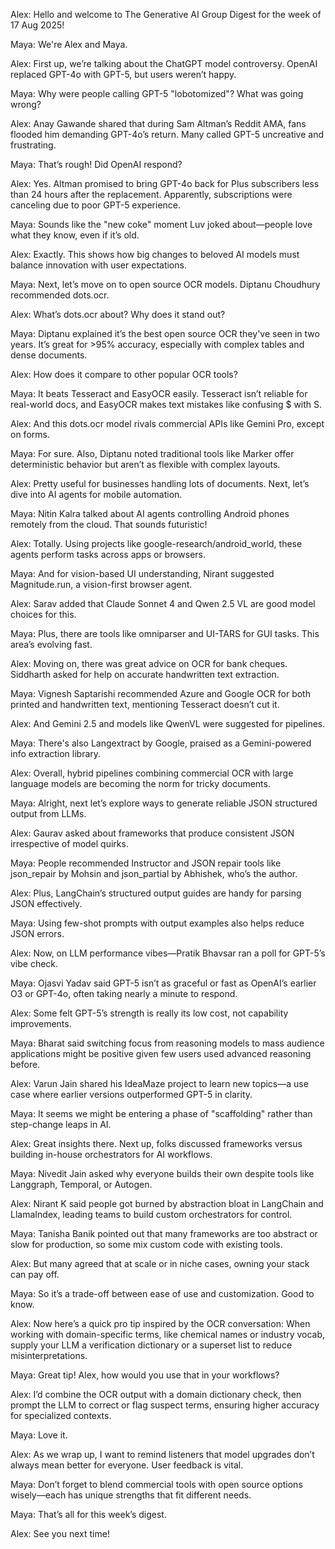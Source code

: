 Alex: Hello and welcome to The Generative AI Group Digest for the week of 17 Aug 2025!

Maya: We're Alex and Maya.

Alex: First up, we’re talking about the ChatGPT model controversy. OpenAI replaced GPT-4o with GPT-5, but users weren’t happy.

Maya: Why were people calling GPT-5 "lobotomized"? What was going wrong?

Alex: Anay Gawande shared that during Sam Altman’s Reddit AMA, fans flooded him demanding GPT-4o’s return. Many called GPT-5 uncreative and frustrating.

Maya: That’s rough! Did OpenAI respond?

Alex: Yes. Altman promised to bring GPT-4o back for Plus subscribers less than 24 hours after the replacement. Apparently, subscriptions were canceling due to poor GPT-5 experience.

Maya: Sounds like the "new coke" moment Luv joked about—people love what they know, even if it’s old.

Alex: Exactly. This shows how big changes to beloved AI models must balance innovation with user expectations.

Maya: Next, let’s move on to open source OCR models. Diptanu Choudhury recommended dots.ocr.

Alex: What’s dots.ocr about? Why does it stand out?

Maya: Diptanu explained it’s the best open source OCR they've seen in two years. It’s great for >95% accuracy, especially with complex tables and dense documents.

Alex: How does it compare to other popular OCR tools?

Maya: It beats Tesseract and EasyOCR easily. Tesseract isn’t reliable for real-world docs, and EasyOCR makes text mistakes like confusing $ with S.

Alex: And this dots.ocr model rivals commercial APIs like Gemini Pro, except on forms.

Maya: For sure. Also, Diptanu noted traditional tools like Marker offer deterministic behavior but aren’t as flexible with complex layouts.

Alex: Pretty useful for businesses handling lots of documents. Next, let’s dive into AI agents for mobile automation.

Maya: Nitin Kalra talked about AI agents controlling Android phones remotely from the cloud. That sounds futuristic!

Alex: Totally. Using projects like google-research/android_world, these agents perform tasks across apps or browsers.

Maya: And for vision-based UI understanding, Nirant suggested Magnitude.run, a vision-first browser agent.

Alex: Sarav added that Claude Sonnet 4 and Qwen 2.5 VL are good model choices for this.

Maya: Plus, there are tools like omniparser and UI-TARS for GUI tasks. This area’s evolving fast.

Alex: Moving on, there was great advice on OCR for bank cheques. Siddharth asked for help on accurate handwritten text extraction.

Maya: Vignesh Saptarishi recommended Azure and Google OCR for both printed and handwritten text, mentioning Tesseract doesn’t cut it.

Alex: And Gemini 2.5 and models like QwenVL were suggested for pipelines.

Maya: There's also Langextract by Google, praised as a Gemini-powered info extraction library.

Alex: Overall, hybrid pipelines combining commercial OCR with large language models are becoming the norm for tricky documents.

Maya: Alright, next let’s explore ways to generate reliable JSON structured output from LLMs.

Alex: Gaurav asked about frameworks that produce consistent JSON irrespective of model quirks.

Maya: People recommended Instructor and JSON repair tools like json_repair by Mohsin and json_partial by Abhishek, who’s the author.

Alex: Plus, LangChain’s structured output guides are handy for parsing JSON effectively.

Maya: Using few-shot prompts with output examples also helps reduce JSON errors.

Alex: Now, on LLM performance vibes—Pratik Bhavsar ran a poll for GPT-5’s vibe check.

Maya: Ojasvi Yadav said GPT-5 isn’t as graceful or fast as OpenAI’s earlier O3 or GPT-4o, often taking nearly a minute to respond.

Alex: Some felt GPT-5’s strength is really its low cost, not capability improvements.

Maya: Bharat said switching focus from reasoning models to mass audience applications might be positive given few users used advanced reasoning before.

Alex: Varun Jain shared his IdeaMaze project to learn new topics—a use case where earlier versions outperformed GPT-5 in clarity.

Maya: It seems we might be entering a phase of "scaffolding" rather than step-change leaps in AI.

Alex: Great insights there. Next up, folks discussed frameworks versus building in-house orchestrators for AI workflows.

Maya: Nivedit Jain asked why everyone builds their own despite tools like Langgraph, Temporal, or Autogen.

Alex: Nirant K said people got burned by abstraction bloat in LangChain and LlamaIndex, leading teams to build custom orchestrators for control.

Maya: Tanisha Banik pointed out that many frameworks are too abstract or slow for production, so some mix custom code with existing tools.

Alex: But many agreed that at scale or in niche cases, owning your stack can pay off.

Maya: So it’s a trade-off between ease of use and customization. Good to know.

Alex: Now here’s a quick pro tip inspired by the OCR conversation: When working with domain-specific terms, like chemical names or industry vocab, supply your LLM a verification dictionary or a superset list to reduce misinterpretations.

Maya: Great tip! Alex, how would you use that in your workflows?

Alex: I’d combine the OCR output with a domain dictionary check, then prompt the LLM to correct or flag suspect terms, ensuring higher accuracy for specialized contexts.

Maya: Love it.

Alex: As we wrap up, I want to remind listeners that model upgrades don’t always mean better for everyone. User feedback is vital.

Maya: Don’t forget to blend commercial tools with open source options wisely—each has unique strengths that fit different needs.

Maya: That’s all for this week’s digest.

Alex: See you next time!